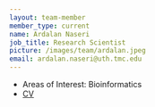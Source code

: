 ```yaml
---
layout: team-member
member_type: current
name: Ardalan Naseri 
job_title: Research Scientist
picture: /images/team/ardalan.jpeg
email: ardalan.naseri@uth.tmc.edu
---
```


- Areas of Interest: Bioinformatics
- [CV](https://www.dropbox.com/s/w3z66vf4b7dy06m/ardalan.pdf?dl=0)

